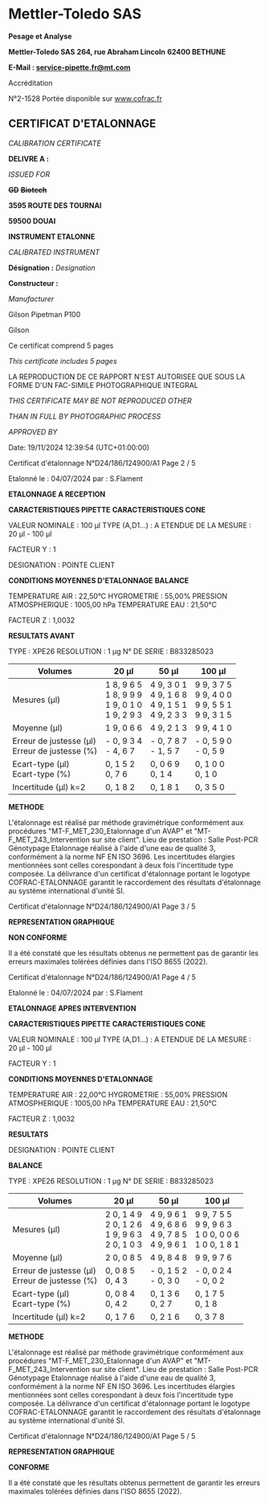 # **Mettler-Toledo SAS**

**Pesage et Analyse**

**Mettler-Toledo SAS**
**264, rue Abraham Lincoln**
**62400 BETHUNE**

**E-Mail : service-pipette.fr@mt.com**

Accréditation

N°2-1528
Portée disponible
sur www.cofrac.fr
## **CERTIFICAT D'ETALONNAGE**

_CALIBRATION CERTIFICATE_


**DELIVRE A :**

_ISSUED FOR_


~~**GD**~~ ~~**Biotech**~~

**3595 ROUTE DES TOURNAI**

**59500 DOUAI**


**INSTRUMENT ETALONNE**

_CALIBRATED INSTRUMENT_


**Désignation :**
_Designation_

**Constructeur :**

_Manufacturer_


Gilson Pipetman P100

Gilson



Ce certificat comprend 5 pages

_This certificate includes 5 pages_

LA REPRODUCTION DE CE RAPPORT N'EST AUTORISEE QUE SOUS
LA FORME D'UN FAC-SIMILE PHOTOGRAPHIQUE INTEGRAL

_THIS CERTIFICATE MAY BE NOT REPRODUCED OTHER_

_THAN IN FULL BY PHOTOGRAPHIC PROCESS_


_APPROVED BY_

Date: 19/11/2024 12:39:54 (UTC+01:00:00)

Certificat d'étalonnage N°D24/186/124900/A1  Page 2 / 5

Etalonné le : 04/07/2024 par : S.Flament

**ETALONNAGE A RECEPTION**

**CARACTERISTIQUES PIPETTE** **CARACTERISTIQUES CONE**


VALEUR NOMINALE : 100 µl
TYPE (A,D1...) : A
ETENDUE DE LA MESURE : 20 µl - 100 µl

FACTEUR Y : 1


DESIGNATION : POINTE CLIENT


**CONDITIONS MOYENNES D'ETALONNAGE** **BALANCE**


TEMPERATURE AIR : 22,50°C
HYGROMETRIE : 55,00%
PRESSION ATMOSPHERIQUE : 1005,00 hPa
TEMPERATURE EAU : 21,50°C

FACTEUR Z : 1,0032

**RESULTATS AVANT**


TYPE : XPE26
RESOLUTION : 1 µg
N° DE SERIE : B833285023










|Volumes|20 µl|50 µl|100 µl|
|---|---|---|---|
|Mesures (µl)|1 8, 9 6 5<br>1 8, 9 9 9<br>1 9, 0 1 0<br>1 9, 2 9 3|4 9, 3 0 1<br>4 9, 1 6 8<br>4 9, 1 5 1<br>4 9, 2 3 3|9 9, 3 7 5<br>9 9, 4 0 0<br>9 9, 5 5 1<br>9 9, 3 1 5|
|Moyenne (µl)|1 9, 0 6 6|4 9, 2 1 3|9 9, 4 1 0|
|Erreur de justesse (µl)<br>Erreur de justesse (%)|- 0, 9 3 4<br>- 4, 6 7|- 0, 7 8 7<br>- 1, 5 7|- 0, 5 9 0<br>- 0, 5 9|
|Ecart-type (µl)<br>Ecart-type (%)|0, 1 5 2<br>0, 7 6|0, 0 6 9<br>0, 1 4|0, 1 0 0<br>0, 1 0|
|Incertitude (µl) k=2|0, 1 8 2|0, 1 8 1|0, 3 5 0|


**METHODE**

L'étalonnage est réalisé par méthode gravimétrique conformément aux procédures "MT-F_MET_230_Etalonnage d'un AVAP" et
"MT-F_MET_243_Intervention sur site client".
Lieu de prestation : Salle Post-PCR Génotypage
Etalonnage réalisé à l'aide d'une eau de qualité 3, conformément à la norme NF EN ISO 3696.
Les incertitudes élargies mentionnées sont celles corespondant à deux fois l'incertitude type composée.
La délivrance d'un certificat d'étalonnage portant le logotype COFRAC-ETALONNAGE garantit le raccordement des résultats d'étalonnage au système
international d'unité SI.

Certificat d'étalonnage N°D24/186/124900/A1  Page 3 / 5

**REPRESENTATION GRAPHIQUE**

**NON CONFORME**

Il a été constaté que les résultats obtenus ne permettent pas de garantir les erreurs maximales tolérées définies dans l'ISO 8655
(2022).

Certificat d'étalonnage N°D24/186/124900/A1  Page 4 / 5

Etalonné le : 04/07/2024 par : S.Flament

**ETALONNAGE APRES INTERVENTION**

**CARACTERISTIQUES PIPETTE** **CARACTERISTIQUES CONE**


VALEUR NOMINALE : 100 µl
TYPE (A,D1...) : A
ETENDUE DE LA MESURE : 20 µl - 100 µl

FACTEUR Y : 1

**CONDITIONS MOYENNES D'ETALONNAGE**

TEMPERATURE AIR : 22,00°C
HYGROMETRIE : 55,00%
PRESSION ATMOSPHERIQUE : 1005,00 hPa
TEMPERATURE EAU : 21,50°C

FACTEUR Z : 1,0032

**RESULTATS**


DESIGNATION : POINTE CLIENT

**BALANCE**

TYPE : XPE26
RESOLUTION : 1 µg
N° DE SERIE : B833285023










|Volumes|20 µl|50 µl|100 µl|
|---|---|---|---|
|Mesures (µl)|2 0, 1 4 9<br>2 0, 1 2 6<br>1 9, 9 6 3<br>2 0, 1 0 3|4 9, 9 6 1<br>4 9, 6 8 6<br>4 9, 7 8 5<br>4 9, 9 6 1|9 9, 7 5 5<br>9 9, 9 6 3<br>1 0 0, 0 0 6<br>1 0 0, 1 8 1|
|Moyenne (µl)|2 0, 0 8 5|4 9, 8 4 8|9 9, 9 7 6|
|Erreur de justesse (µl)<br>Erreur de justesse (%)|0, 0 8 5<br>0, 4 3|- 0, 1 5 2<br>- 0, 3 0|- 0, 0 2 4<br>- 0, 0 2|
|Ecart-type (µl)<br>Ecart-type (%)|0, 0 8 4<br>0, 4 2|0, 1 3 6<br>0, 2 7|0, 1 7 5<br>0, 1 8|
|Incertitude (µl) k=2|0, 1 7 6|0, 2 1 6|0, 3 7 8|


**METHODE**

L'étalonnage est réalisé par méthode gravimétrique conformément aux procédures "MT-F_MET_230_Etalonnage d'un AVAP" et
"MT-F_MET_243_Intervention sur site client".
Lieu de prestation : Salle Post-PCR Génotypage
Etalonnage réalisé à l'aide d'une eau de qualité 3, conformément à la norme NF EN ISO 3696.
Les incertitudes élargies mentionnées sont celles corespondant à deux fois l'incertitude type composée.
La délivrance d'un certificat d'étalonnage portant le logotype COFRAC-ETALONNAGE garantit le raccordement des résultats d'étalonnage au système
international d'unité SI.

Certificat d'étalonnage N°D24/186/124900/A1  Page 5 / 5

**REPRESENTATION GRAPHIQUE**

**CONFORME**

Il a été constaté que les résultats obtenus permettent de garantir les erreurs maximales tolérées définies dans l'ISO 8655 (2022).

